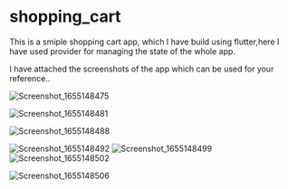 # shopping_cart


This is a smiple shopping cart app, which I have build using flutter,here I have used provider for managing the state of the whole app.


I have attached the screenshots of the app which can be used for your reference..


![Screenshot_1655148475](https://user-images.githubusercontent.com/68461661/173430188-6fa64298-2756-48ea-972e-52b55da5ec4e.png)



![Screenshot_1655148481](https://user-images.githubusercontent.com/68461661/173430199-5b167743-4b2e-485d-ab7a-0f72ead62f28.png)

![Screenshot_1655148488](https://user-images.githubusercontent.com/68461661/173430205-7d9d1dc7-d138-4016-ab81-c53764c65f44.png)

![Screenshot_1655148492](https://user-images.githubusercontent.com/68461661/173430216-a2bf0a6e-6659-44ca-b23d-72a7ecd86422.png)
![Screenshot_1655148499](https://user-images.githubusercontent.com/68461661/173430226-964ff32c-9738-44ff-b043-7d42fe0714da.png)
![Screenshot_1655148502](https://user-images.githubusercontent.com/68461661/173430243-deae7f32-0824-4203-a09c-4e01cb57fe5a.png)

![Screenshot_1655148506](https://user-images.githubusercontent.com/68461661/173430255-a9529bd5-e8b1-43fa-95a9-f9ff04e49f28.png)







